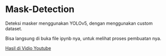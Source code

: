 # Mask-Detection

Deteksi masker menggunakan YOLOv5, dengan menggunakan custom dataset.

Bisa langsung di buka file ipynb nya, untuk melihat proses pembuatan nya.

[Hasil di Vidio Youtube](https://www.tiktok.com/@agufsamudra/video/7095914775909125377?is_copy_url=1&is_from_webapp=v1&lang=en)
